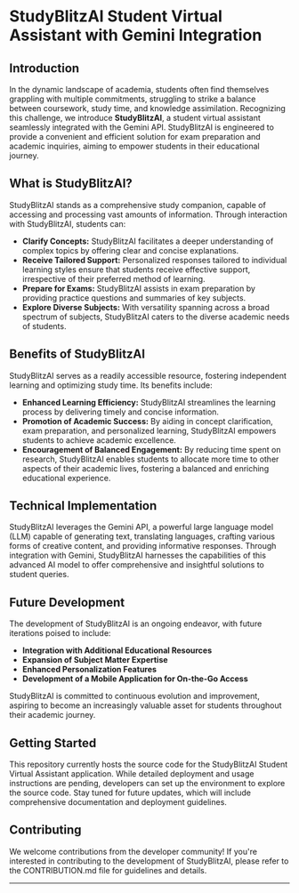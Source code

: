 
# StudyBlitzAI Student Virtual Assistant with Gemini Integration

## Introduction

In the dynamic landscape of academia, students often find themselves grappling with multiple commitments, struggling to strike a balance between coursework, study time, and knowledge assimilation. Recognizing this challenge, we introduce **StudyBlitzAI**, a student virtual assistant seamlessly integrated with the Gemini API. StudyBlitzAI is engineered to provide a convenient and efficient solution for exam preparation and academic inquiries, aiming to empower students in their educational journey.

## What is StudyBlitzAI?

StudyBlitzAI stands as a comprehensive study companion, capable of accessing and processing vast amounts of information. Through interaction with StudyBlitzAI, students can:

- **Clarify Concepts:** StudyBlitzAI facilitates a deeper understanding of complex topics by offering clear and concise explanations.
- **Receive Tailored Support:** Personalized responses tailored to individual learning styles ensure that students receive effective support, irrespective of their preferred method of learning.
- **Prepare for Exams:** StudyBlitzAI assists in exam preparation by providing practice questions and summaries of key subjects.
- **Explore Diverse Subjects:** With versatility spanning across a broad spectrum of subjects, StudyBlitzAI caters to the diverse academic needs of students.

## Benefits of StudyBlitzAI

StudyBlitzAI serves as a readily accessible resource, fostering independent learning and optimizing study time. Its benefits include:

- **Enhanced Learning Efficiency:** StudyBlitzAI streamlines the learning process by delivering timely and concise information.
- **Promotion of Academic Success:** By aiding in concept clarification, exam preparation, and personalized learning, StudyBlitzAI empowers students to achieve academic excellence.
- **Encouragement of Balanced Engagement:** By reducing time spent on research, StudyBlitzAI enables students to allocate more time to other aspects of their academic lives, fostering a balanced and enriching educational experience.

## Technical Implementation

StudyBlitzAI leverages the Gemini API, a powerful large language model (LLM) capable of generating text, translating languages, crafting various forms of creative content, and providing informative responses. Through integration with Gemini, StudyBlitzAI harnesses the capabilities of this advanced AI model to offer comprehensive and insightful solutions to student queries.

## Future Development

The development of StudyBlitzAI is an ongoing endeavor, with future iterations poised to include:

- **Integration with Additional Educational Resources**
- **Expansion of Subject Matter Expertise**
- **Enhanced Personalization Features**
- **Development of a Mobile Application for On-the-Go Access**

StudyBlitzAI is committed to continuous evolution and improvement, aspiring to become an increasingly valuable asset for students throughout their academic journey.

## Getting Started

This repository currently hosts the source code for the StudyBlitzAI Student Virtual Assistant application. While detailed deployment and usage instructions are pending, developers can set up the environment to explore the source code. Stay tuned for future updates, which will include comprehensive documentation and deployment guidelines.

## Contributing

We welcome contributions from the developer community! If you're interested in contributing to the development of StudyBlitzAI, please refer to the CONTRIBUTION.md file for guidelines and details.

---

